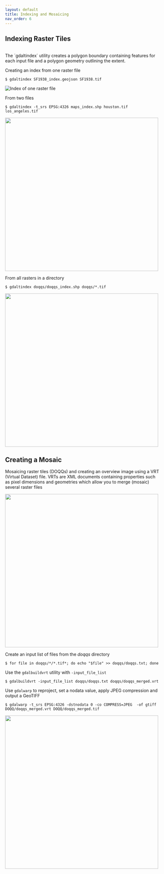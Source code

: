 ```yaml
---
layout: default
title: Indexing and Mosaicing
nav_order: 6
---
```


## Indexing Raster Tiles
<br/>
The `gdaltindex` utility creates a polygon boundary containing features for each input file and a polygon geometry outlining the extent.

Creating an index from one raster file

```
$ gdaltindex SF1938_index.geojson SF1938.tif
```

![Index of one raster file](https://raw.githubusercontent.com/kimdurante/intro-to-gdal/master/images/single_index.png)

From two files

```
$ gdaltindex -t_srs EPSG:4326 maps_index.shp houston.tif los_angeles.tif
```

<img src="https://raw.githubusercontent.com/kimdurante/intro-to-gdal/master/images/index_2.png" width="500">

From all rasters in a directory

```
$ gdaltindex doqqs/doqqs_index.shp doqqs/*.tif 
```

<img src="https://raw.githubusercontent.com/kimdurante/intro-to-gdal/master/images/index.png" width="500">

## Creating a Mosaic

Mosaicing raster tiles (DOQQs) and creating an overview image using a VRT (Virtual Dataset) file. VRTs are XML documents containing properties such as pixel dimensions and geometries which allow you to merge (mosaic) several raster files

<img src="https://raw.githubusercontent.com/kimdurante/intro-to-gdal/master/images/mosaic.png" width="500">

Create an input list of files from the _doqqs_ directory
```
$ for file in doqqs/*/*.tif*; do echo "$file" >> doqqs/doqqs.txt; done
```
Use the `gdalbuildvrt` utility with `-input_file_list` 
```
$ gdalbuildvrt -input_file_list doqqs/doqqs.txt doqqs/doqqs_merged.vrt 
```

Use `gdalwarp` to reproject, set a nodata value, apply JPEG compression and output a GeoTIFF
```
$ gdalwarp -t_srs EPSG:4326 -dstnodata 0 -co COMPRESS=JPEG  -of gtiff DOQQ/doqqs_merged.vrt DOQQ/doqqs_merged.tif
```

<img src="https://raw.githubusercontent.com/kimdurante/intro-to-gdal/master/images/mosaiced.png" width="500">
